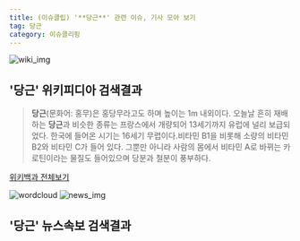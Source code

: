```yaml
---
title: (이슈클립) '**당근**' 관련 이슈, 기사 모아 보기
tag: 당근
category: 이슈클리핑
---
```

![wiki_img](https://user-images.githubusercontent.com/42597476/44503234-41136a80-a6d0-11e8-9071-6fc6418eafe4.png)
## **'**당근**'** 위키피디아 검색결과
>**당근**(문화어: 홍무)은 홍당무라고도 하며 높이는 1m 내외이다. 오늘날 흔히 재배하는 **당근**과 비슷한 종류는 프랑스에서 개량되어 13세기까지 유럽에 널리 보급되었다. 한국에 들어온 시기는 16세기 무렵이다.비타민 B1을 비롯해 소량의 비타민 B2와 비타민 C가 들어 있다. 그뿐만 아니라 사람의 몸에서 비타민 A로 바뀌는 카로틴이라는 물질도 들어있으며 당분과 철분이 풍부하다.

<a href="https://ko.wikipedia.org/wiki/당근" target="_blank">위키백과 전체보기</a>

![wordcloud](https://s3.ap-northeast-2.amazonaws.com/lyrics101-wordcloud/2018-09-30-1538312727.png)
![news_img](https://user-images.githubusercontent.com/42597476/44507050-1206f400-a6e4-11e8-8d98-7ffbfebb353f.png)
## **'**당근**'** 뉴스속보 검색결과

